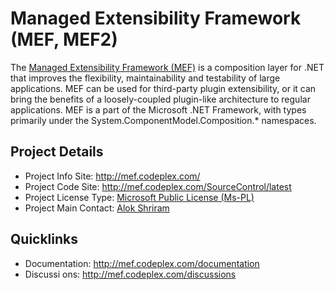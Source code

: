 # Managed Extensibility Framework (MEF, MEF2)

The [Managed Extensibility Framework (MEF)](http://mef.codeplex.com/) is a composition layer for .NET that improves the flexibility, maintainability and testability of large applications. MEF can be used for third-party plugin extensibility, or it can bring the benefits of a loosely-coupled plugin-like architecture to regular applications. MEF is a part of the Microsoft .NET Framework, with types primarily under the System.ComponentModel.Composition.* namespaces.

## Project Details
* Project Info Site: http://mef.codeplex.com/ 
* Project Code Site: http://mef.codeplex.com/SourceControl/latest 
* Project License Type: [Microsoft Public License (Ms-PL)](http://mef.codeplex.com/license)
* Project Main Contact: [Alok Shriram](http://www.codeplex.com/site/users/view/alokshriram) 

## Quicklinks

* Documentation: http://mef.codeplex.com/documentation 
* Discussi	ons: http://mef.codeplex.com/discussions